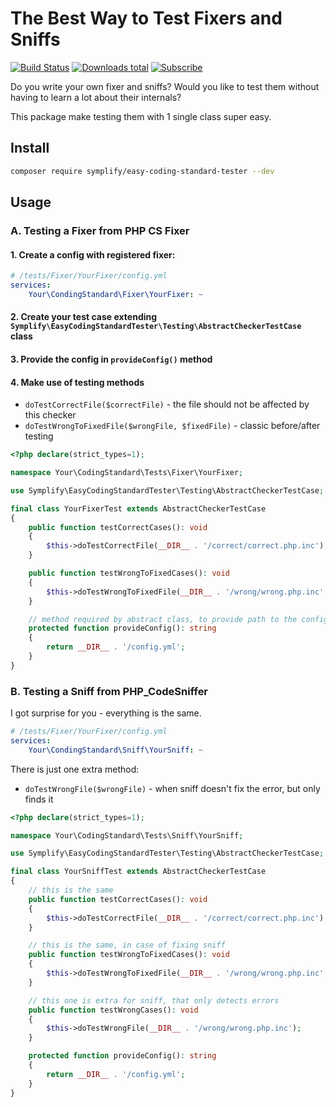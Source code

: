 # The Best Way to Test Fixers and Sniffs

[![Build Status](https://img.shields.io/travis/Symplify/EasyCodingStandardTester/master.svg?style=flat-square)](https://travis-ci.org/Symplify/EasyCodingStandardTester)
[![Downloads total](https://img.shields.io/packagist/dt/symplify/easy-coding-standard-tester.svg?style=flat-square)](https://packagist.org/packages/symplify/easy-coding-standard-tester)
[![Subscribe](https://img.shields.io/badge/subscribe-to--releases-green.svg?style=flat-square)](https://libraries.io/packagist/symplify%2Feasy-coding-standard-tester)

Do you write your own fixer and sniffs? Would you like to test them without having to learn a lot about their internals?

This package make testing them with 1 single class super easy.

## Install

```bash
composer require symplify/easy-coding-standard-tester --dev
```

## Usage

### A. Testing a Fixer from PHP CS Fixer

#### 1. Create a config with registered fixer:

```yaml
# /tests/Fixer/YourFixer/config.yml
services:
    Your\CondingStandard\Fixer\YourFixer: ~
```

#### 2. Create your test case extending `Symplify\EasyCodingStandardTester\Testing\AbstractCheckerTestCase` class

#### 3. Provide the config in `provideConfig()` method

#### 4. Make use of testing methods

- `doTestCorrectFile($correctFile)` - the file should not be affected by this checker
- `doTestWrongToFixedFile($wrongFile, $fixedFile)` - classic before/after testing

```php
<?php declare(strict_types=1);

namespace Your\CodingStandard\Tests\Fixer\YourFixer;

use Symplify\EasyCodingStandardTester\Testing\AbstractCheckerTestCase;

final class YourFixerTest extends AbstractCheckerTestCase
{
    public function testCorrectCases(): void
    {
        $this->doTestCorrectFile(__DIR__ . '/correct/correct.php.inc');
    }

    public function testWrongToFixedCases(): void
    {
        $this->doTestWrongToFixedFile(__DIR__ . '/wrong/wrong.php.inc', __DIR__ . '/fixed/fixed.php.inc');
    }

    // method required by abstract class, to provide path to the config with 1 or more fixers/sniffs
    protected function provideConfig(): string
    {
        return __DIR__ . '/config.yml';
    }
}
```

### B. Testing a Sniff from PHP_CodeSniffer

I got surprise for you - everything is the same.

```yaml
# /tests/Fixer/YourFixer/config.yml
services:
    Your\CondingStandard\Sniff\YourSniff: ~
```

There is just one extra method:

- `doTestWrongFile($wrongFile)` - when sniff doesn't fix the error, but only finds it

```php
<?php declare(strict_types=1);

namespace Your\CodingStandard\Tests\Sniff\YourSniff;

use Symplify\EasyCodingStandardTester\Testing\AbstractCheckerTestCase;

final class YourSniffTest extends AbstractCheckerTestCase
{
    // this is the same
    public function testCorrectCases(): void
    {
        $this->doTestCorrectFile(__DIR__ . '/correct/correct.php.inc');
    }

    // this is the same, in case of fixing sniff
    public function testWrongToFixedCases(): void
    {
        $this->doTestWrongToFixedFile(__DIR__ . '/wrong/wrong.php.inc', __DIR__ . '/fixed/fixed.php.inc');
    }

    // this one is extra for sniff, that only detects errors
    public function testWrongCases(): void
    {
        $this->doTestWrongFile(__DIR__ . '/wrong/wrong.php.inc');
    }

    protected function provideConfig(): string
    {
        return __DIR__ . '/config.yml';
    }
}
```
